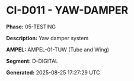 # CI-D011 - YAW-DAMPER

**Phase:** 05-TESTING

**Description:** Yaw damper system

**AMPEL:** AMPEL-01-TUW (Tube and Wing)

**Segment:** D-DIGITAL

**Generated:** 2025-08-25 17:27:29 UTC
